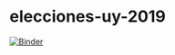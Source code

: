 # elecciones-uy-2019

[![Binder](https://mybinder.org/badge_logo.svg)](https://mybinder.org/v2/gh/andresantoniuk/elecciones-uy-2019/master)
